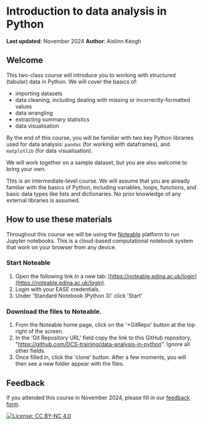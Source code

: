 # Introduction to data analysis in Python

**Last updated**: November 2024
**Author**: Aislinn Keogh

## Welcome

This two-class course will introduce you to working with structured (tabular) data in Python. We will cover the basics of: 

- importing datasets 
- data cleaning, including dealing with missing or incorrectly-formatted values 
- data wrangling 
- extracting summary statistics 
- data visualisation 

By the end of this course, you will be familiar with two key Python libraries used for data analysis: ``pandas`` (for working with dataframes), and ``matplotlib`` (for data visualisation). 

We will work together on a sample dataset, but you are also welcome to bring your own. 

This is an intermediate-level course. We will assume that you are already familiar with the basics of Python, including variables, loops, functions, and basic data types like lists and dictionaries. No prior knowledge of any external libraries is assumed.

## How to use these materials

Throughout this course we will be using the [Noteable](https://noteable.edina.ac.uk/) platform to run Jupyter notebooks. This is a cloud-based computational notebook system that work on your browser from any device.

### Start Noteable
1.  Open the following link in a new tab:  [https://noteable.edina.ac.uk/login](https://noteable.edina.ac.uk/login).
2.  Login with your EASE credentials.
3.  Under 'Standard Notebook (Python 3)' click 'Start'
   
### Download the files to Noteable.
1.  From the Noteable home page, click on the '+GitRepo' button at the top right of the screen.
2.  In the 'Git Repository URL' field copy the link to this GitHub repository, "https://github.com/DCS-training/data-analysis-in-python". Ignore all other fields.
3.  Once filled in, click the 'clone' button. After a few moments, you will then see a new folder appear with the files.

## Feedback

If you attended this course in November 2024, please fill in our [feedback form](https://forms.office.com/r/YYNrqvuNr8).

[![License: CC BY-NC 4.0](https://licensebuttons.net/l/by-nc/4.0/80x15.png)](https://creativecommons.org/licenses/by-nc/4.0/)